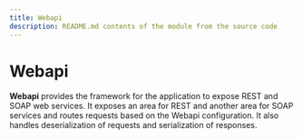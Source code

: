 ```yaml
---
title: Webapi
description: README.md contents of the module from the source code
---
```


# Webapi

**Webapi** provides the framework for the application to expose REST and SOAP web services. It exposes an area for REST
and another area for SOAP services and routes requests based on the Webapi configuration. It also handles
deserialization of requests and serialization of responses. 

